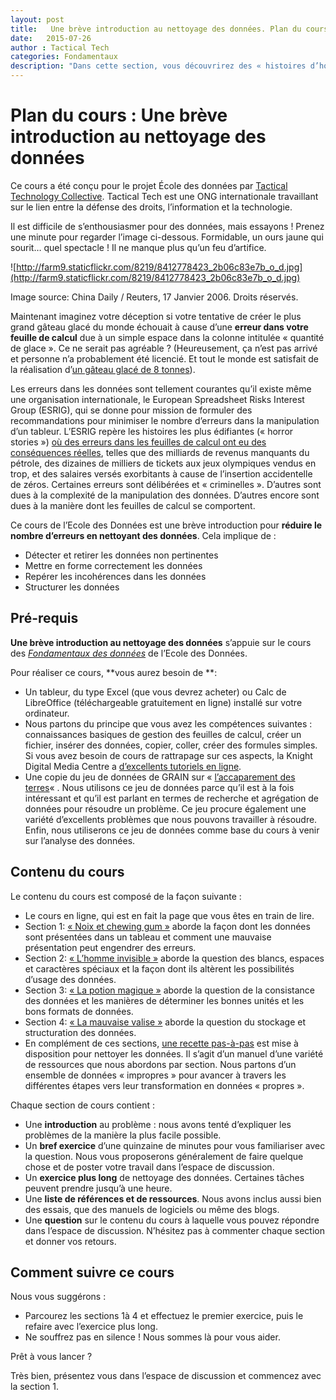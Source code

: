 ```yaml
---
layout: post
title:   Une brève introduction au nettoyage des données. Plan du cours.
date:   2015-07-26
author : Tactical Tech
categories: Fondamentaux
description: "Dans cette section, vous découvrirez des « histoires d’horreur » où des erreurs sur les données ont conduit à de réelles conséquences désastreuses dans les feuilles de calcul et vous apprendrez par vous-mêmes comment les éviter."
---
```


# Plan du cours : Une brève introduction au nettoyage des données

Ce cours a été conçu pour le projet École des données par [Tactical Technology Collective](http://tacticaltech.org/). Tactical Tech est une ONG internationale travaillant sur le lien entre la défense des droits, l’information et la technologie.

Il est difficile de s’enthousiasmer pour des données, mais essayons ! Prenez une minute pour regarder l’image ci-dessous. Formidable, un ours jaune qui sourit… quel spectacle ! Il ne manque plus qu’un feu d’artifice.

![http://farm9.staticflickr.com/8219/8412778423_2b06c83e7b_o_d.jpg](http://farm9.staticflickr.com/8219/8412778423_2b06c83e7b_o_d.jpg)

Image source: China Daily / Reuters, 17 Janvier 2006. Droits réservés.

Maintenant imaginez votre déception si votre tentative de créer le plus grand gâteau glacé du monde échouait à cause d’une **erreur dans votre feuille de calcul** due à un simple espace dans la colonne intitulée « quantité de glace ». Ce ne serait pas agréable ? (Heureusement, ça n’est pas arrivé et personne n’a probablement été licencié. Et tout le monde est satisfait de la réalisation d’[un gâteau glacé de 8 tonnes](http://thelargest.net/ice-cream-cake)).

Les erreurs dans les données sont tellement courantes qu’il existe même une organisation internationale, le European Spreadsheet Risks Interest Group (ESRIG), qui se donne pour mission de formuler des recommandations pour minimiser le nombre d’erreurs dans la manipulation d’un tableur. L’ESRIG repère les histoires les plus édifiantes (« horror stories ») [où des erreurs dans les feuilles de calcul ont eu des conséquences réelles](http://www.eusprig.org/horror-stories.htm), telles que des milliards de revenus manquants du pétrole, des dizaines de milliers de tickets aux jeux olympiques vendus en trop, et des salaires versés exorbitants à cause de l’insertion accidentelle de zéros. Certaines erreurs sont délibérées et « criminelles ». D’autres sont dues à la complexité de la manipulation des données. D’autres encore sont dues à la manière dont les feuilles de calcul se comportent.

Ce cours de l’Ecole des Données est une brève introduction pour **réduire le nombre d’erreurs en nettoyant des données**. Cela implique de :

  * Détecter et retirer les données non pertinentes
  * Mettre en forme correctement les données
  * Repérer les incohérences dans les données
  * Structurer les données

## Pré-requis

**Une brève introduction au nettoyage des données** s’appuie sur le cours des [_Fondamentaux des données_](http://ecoledesdonnees.org/handbook/cours/) de l’Ecole des Données.

Pour réaliser ce cours, **vous aurez besoin de **:

  * Un tableur, du type Excel (que vous devrez acheter) ou Calc de LibreOffice (téléchargeable gratuitement en ligne) installé sur votre ordinateur.
  * Nous partons du principe que vous avez les compétences suivantes : connaissances basiques de gestion des feuilles de calcul, créer un fichier, insérer des données, copier, coller, créer des formules simples. Si vous avez besoin de cours de rattrapage sur ces aspects, la Knight Digital Media Centre a [d’excellents tutoriels en ligne](http://multimedia.journalism.berkeley.edu/tutorials/spreadsheets/).
  * Une copie du jeu de données de GRAIN sur « [l’accaparement des terres](http://datahub.io/dataset/grain-landgrab-data)« . Nous utilisons ce jeu de données parce qu’il est à la fois intéressant et qu’il est parlant en termes de recherche et agrégation de données pour résoudre un problème. Ce jeu procure également une variété d’excellents problèmes que nous pouvons travailler à résoudre. Enfin, nous utiliserons ce jeu de données comme base du cours à venir sur l’analyse des données.

## Contenu du cours

Le contenu du cours est composé de la façon suivante :

  * Le cours en ligne, qui est en fait la page que vous êtes en train de lire.
  * Section 1: [« Noix et chewing gum »](https://ecoledesdonnees.org/handbook/cours/nettoyage-des-donnees-noix-et-gum/) aborde la façon dont les données sont présentées dans un tableau et comment une mauvaise présentation peut engendrer des erreurs.
  * Section 2: [« L’homme invisible »](https://ecoledesdonnees.org/handbook/cours/nettoyage-des-donnees-homme-invisible/) aborde la question des blancs, espaces et caractères spéciaux et la façon dont ils altèrent les possibilités d’usage des données.
  * Section 3: [« La potion magique »](https://ecoledesdonnees.org/handbook/cours/nettoyage-des-donnees-potion-magique/) aborde la question de la consistance des données et les manières de déterminer les bonnes unités et les bons formats de données.
  * Section 4: [« La mauvaise valise »](https://ecoledesdonnees.org/handbook/cours/nettoyage-des-donnees-mauvaise-valise/) aborde la question du stockage et structuration des données.
  * En complément de ces sections, [une recette pas-à-pas](https://ecoledesdonnees.org/handbook/recipes/cleaning-data-with-spreadsheets/) est mise à disposition pour nettoyer les données. Il s’agit d’un manuel d’une variété de ressources que nous abordons par section. Nous partons d’un ensemble de données « impropres » pour avancer à travers les différentes étapes vers leur transformation en données « propres ».

Chaque section de cours contient :

  * Une **introduction** au problème : nous avons tenté d’expliquer les problèmes de la manière la plus facile possible.
  * Un **bref exercice** d’une quinzaine de minutes pour vous familiariser avec la question. Nous vous proposerons généralement de faire quelque chose et de poster votre travail dans l’espace de discussion.
  * Un **exercice plus long** de nettoyage des données. Certaines tâches peuvent prendre jusqu’à une heure.
  * Une **liste de références et de ressources**. Nous avons inclus aussi bien des essais, que des manuels de logiciels ou même des blogs.
  * Une **question** sur le contenu du cours à laquelle vous pouvez répondre dans l’espace de discussion. N’hésitez pas à commenter chaque section et donner vos retours.

## Comment suivre ce cours

Nous vous suggérons :

  * Parcourez les sections 1à 4 et effectuez le premier exercice, puis le refaire avec l’exercice plus long.
  * Ne souffrez pas en silence ! Nous sommes là pour vous aider.

Prêt à vous lancer ?

Très bien, présentez vous dans l’espace de discussion et commencez avec la section 1.

  
